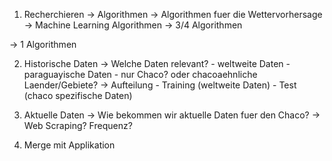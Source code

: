 1. Recherchieren -> Algorithmen
    -> Algorithmen fuer die Wettervorhersage
    -> Machine Learning Algorithmen
    -> 3/4 Algorithmen

-> 1 Algorithmen

2. Historische Daten
    -> Welche Daten relevant?
        - weltweite Daten
        - paraguayische Daten
        - nur Chaco? oder chacoaehnliche Laender/Gebiete?
    -> Aufteilung
        - Training  (weltweite Daten)
        - Test      (chaco spezifische Daten)

3. Aktuelle Daten
    -> Wie bekommen wir aktuelle Daten fuer den Chaco?
    -> Web Scraping? Frequenz?

4. Merge mit Applikation

